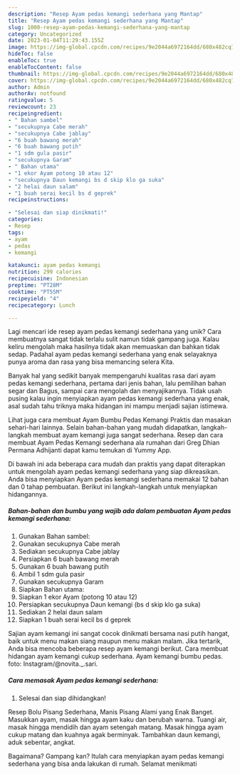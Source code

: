 ```yaml
---
description: "Resep Ayam pedas kemangi sederhana yang Mantap"
title: "Resep Ayam pedas kemangi sederhana yang Mantap"
slug: 1000-resep-ayam-pedas-kemangi-sederhana-yang-mantap
category: Uncategorized
date: 2023-01-04T11:29:43.155Z
image: https://img-global.cpcdn.com/recipes/9e2044a6972164dd/680x482cq70/ayam-pedas-kemangi-sederhana-foto-resep-utama.jpg
hideToc: false
enableToc: true
enableTocContent: false
thumbnail: https://img-global.cpcdn.com/recipes/9e2044a6972164dd/680x482cq70/ayam-pedas-kemangi-sederhana-foto-resep-utama.jpg
cover: https://img-global.cpcdn.com/recipes/9e2044a6972164dd/680x482cq70/ayam-pedas-kemangi-sederhana-foto-resep-utama.jpg
author: Admin
authorAv: notfound
ratingvalue: 5
reviewcount: 23
recipeingredient:
- " Bahan sambel"
- "secukupnya Cabe merah"
- "secukupnya Cabe jablay"
- "6 buah bawang merah"
- "6 buah bawang putih"
- "1 sdm gula pasir"
- "secukupnya Garam"
- " Bahan utama"
- "1 ekor Ayam potong 10 atau 12"
- "secukupnya Daun kemangi bs d skip klo ga suka"
- "2 helai daun salam"
- "1 buah serai kecil bs d geprek"
recipeinstructions:

- "Selesai dan siap dinikmati!"
categories:
- Resep
tags:
- ayam
- pedas
- kemangi

katakunci: ayam pedas kemangi 
nutrition: 299 calories
recipecuisine: Indonesian
preptime: "PT28M"
cooktime: "PT55M"
recipeyield: "4"
recipecategory: Lunch

---
```





Lagi mencari ide resep ayam pedas kemangi sederhana yang unik? Cara membuatnya sangat tidak terlalu sulit namun tidak gampang juga. Kalau keliru mengolah maka hasilnya tidak akan memuaskan dan bahkan tidak sedap. Padahal ayam pedas kemangi sederhana yang enak selayaknya punya aroma dan rasa yang bisa memancing selera Kita.





Banyak hal yang sedikit banyak mempengaruhi kualitas rasa dari ayam pedas kemangi sederhana, pertama dari jenis bahan, lalu pemilihan bahan segar dan Bagus, sampai cara mengolah dan menyajikannya. Tidak usah pusing kalau ingin menyiapkan ayam pedas kemangi sederhana yang enak,      asal sudah tahu triknya maka hidangan ini mampu menjadi sajian istimewa.














Lihat juga cara membuat Ayam Bumbu Pedas Kemangi Praktis dan masakan sehari-hari lainnya. Selain bahan-bahan yang mudah didapatkan, langkah-langkah membuat ayam kemangi juga sangat sederhana. Resep dan cara membuat Ayam Pedas Kemangi sederhana ala rumahan dari Greg Dhian Permana Adhijanti dapat kamu temukan di Yummy App.






Di bawah ini ada beberapa cara mudah dan praktis yang dapat diterapkan untuk mengolah ayam pedas kemangi sederhana yang siap dikreasikan. Anda bisa menyiapkan Ayam pedas kemangi sederhana memakai 12 bahan dan 0 tahap pembuatan. Berikut ini langkah-langkah untuk menyiapkan hidangannya.

<!--inarticleads1-->

##### Bahan-bahan dan bumbu yang wajib ada dalam pembuatan Ayam pedas kemangi sederhana:

1. Gunakan  Bahan sambel:
1. Gunakan secukupnya Cabe merah
1. Sediakan secukupnya Cabe jablay
1. Persiapkan 6 buah bawang merah
1. Gunakan 6 buah bawang putih
1. Ambil 1 sdm gula pasir
1. Gunakan secukupnya Garam
1. Siapkan  Bahan utama:
1. Siapkan 1 ekor Ayam (potong 10 atau 12)
1. Persiapkan secukupnya Daun kemangi (bs d skip klo ga suka)
1. Sediakan 2 helai daun salam
1. Siapkan 1 buah serai kecil bs d geprek


Sajian ayam kemangi ini sangat cocok dinikmati bersama nasi putih hangat, baik untuk menu makan siang maupun menu makan malam. Jika tertarik, Anda bisa mencoba beberapa resep ayam kemangi berikut. Cara membuat hidangan ayam kemangi cukup sederhana. Ayam kemangi bumbu pedas. foto: Instagram/@novita._.sari. 

<!--inarticleads2-->

##### Cara memasak Ayam pedas kemangi sederhana:


1. Selesai dan siap dihidangkan!

Resep Bolu Pisang Sederhana, Manis Pisang Alami yang Enak Banget. Masukkan ayam, masak hingga ayam kaku dan berubah warna. Tuangi air, masak hingga mendidih dan ayam setengah matang. Masak hingga ayam cukup matang dan kuahnya agak berminyak. Tambahkan daun kemangi, aduk sebentar, angkat. 

Bagaimana? Gampang kan? Itulah cara menyiapkan ayam pedas kemangi sederhana yang bisa anda lakukan di rumah. Selamat menikmati
